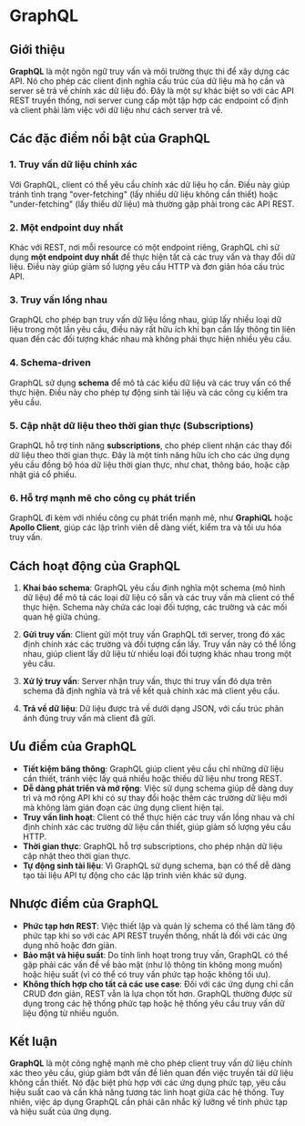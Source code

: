 # GraphQL

## Giới thiệu

**GraphQL** là một ngôn ngữ truy vấn và môi trường thực thi để xây dựng các API. Nó cho phép các client định nghĩa cấu trúc của dữ liệu mà họ cần và server sẽ trả về chính xác dữ liệu đó. Đây là một sự khác biệt so với các API REST truyền thống, nơi server cung cấp một tập hợp các endpoint cố định và client phải làm việc với dữ liệu như cách server trả về.

## Các đặc điểm nổi bật của GraphQL

### 1. **Truy vấn dữ liệu chính xác**
Với GraphQL, client có thể yêu cầu chính xác dữ liệu họ cần. Điều này giúp tránh tình trạng "over-fetching" (lấy nhiều dữ liệu không cần thiết) hoặc "under-fetching" (lấy thiếu dữ liệu) mà thường gặp phải trong các API REST.

### 2. **Một endpoint duy nhất**
Khác với REST, nơi mỗi resource có một endpoint riêng, GraphQL chỉ sử dụng **một endpoint duy nhất** để thực hiện tất cả các truy vấn và thay đổi dữ liệu. Điều này giúp giảm số lượng yêu cầu HTTP và đơn giản hóa cấu trúc API.

### 3. **Truy vấn lồng nhau**
GraphQL cho phép bạn truy vấn dữ liệu lồng nhau, giúp lấy nhiều loại dữ liệu trong một lần yêu cầu, điều này rất hữu ích khi bạn cần lấy thông tin liên quan đến các đối tượng khác nhau mà không phải thực hiện nhiều yêu cầu.

### 4. **Schema-driven**
GraphQL sử dụng **schema** để mô tả các kiểu dữ liệu và các truy vấn có thể thực hiện. Điều này cho phép tự động sinh tài liệu và các công cụ kiểm tra yêu cầu.

### 5. **Cập nhật dữ liệu theo thời gian thực (Subscriptions)**
GraphQL hỗ trợ tính năng **subscriptions**, cho phép client nhận các thay đổi dữ liệu theo thời gian thực. Đây là một tính năng hữu ích cho các ứng dụng yêu cầu đồng bộ hóa dữ liệu thời gian thực, như chat, thông báo, hoặc cập nhật giá cổ phiếu.

### 6. **Hỗ trợ mạnh mẽ cho công cụ phát triển**
GraphQL đi kèm với nhiều công cụ phát triển mạnh mẽ, như **GraphiQL** hoặc **Apollo Client**, giúp các lập trình viên dễ dàng viết, kiểm tra và tối ưu hóa truy vấn.

## Cách hoạt động của GraphQL

1. **Khai báo schema**: GraphQL yêu cầu định nghĩa một schema (mô hình dữ liệu) để mô tả các loại dữ liệu có sẵn và các truy vấn mà client có thể thực hiện. Schema này chứa các loại đối tượng, các trường và các mối quan hệ giữa chúng.

2. **Gửi truy vấn**: Client gửi một truy vấn GraphQL tới server, trong đó xác định chính xác các trường và đối tượng cần lấy. Truy vấn này có thể lồng nhau, giúp client lấy dữ liệu từ nhiều loại đối tượng khác nhau trong một yêu cầu.

3. **Xử lý truy vấn**: Server nhận truy vấn, thực thi truy vấn đó dựa trên schema đã định nghĩa và trả về kết quả chính xác mà client yêu cầu.

4. **Trả về dữ liệu**: Dữ liệu được trả về dưới dạng JSON, với cấu trúc phản ánh đúng truy vấn mà client đã gửi.

## Ưu điểm của GraphQL

- **Tiết kiệm băng thông**: GraphQL giúp client yêu cầu chỉ những dữ liệu cần thiết, tránh việc lấy quá nhiều hoặc thiếu dữ liệu như trong REST.
- **Dễ dàng phát triển và mở rộng**: Việc sử dụng schema giúp dễ dàng duy trì và mở rộng API khi có sự thay đổi hoặc thêm các trường dữ liệu mới mà không làm gián đoạn các ứng dụng client hiện tại.
- **Truy vấn linh hoạt**: Client có thể thực hiện các truy vấn lồng nhau và chỉ định chính xác các trường dữ liệu cần thiết, giúp giảm số lượng yêu cầu HTTP.
- **Thời gian thực**: GraphQL hỗ trợ subscriptions, cho phép nhận dữ liệu cập nhật theo thời gian thực.
- **Tự động sinh tài liệu**: Vì GraphQL sử dụng schema, bạn có thể dễ dàng tạo tài liệu API tự động cho các lập trình viên khác sử dụng.

## Nhược điểm của GraphQL

- **Phức tạp hơn REST**: Việc thiết lập và quản lý schema có thể làm tăng độ phức tạp khi so với các API REST truyền thống, nhất là đối với các ứng dụng nhỏ hoặc đơn giản.
- **Bảo mật và hiệu suất**: Do tính linh hoạt trong truy vấn, GraphQL có thể gặp phải các vấn đề về bảo mật (như lộ thông tin không mong muốn) hoặc hiệu suất (vì có thể có truy vấn phức tạp hoặc không tối ưu).
- **Không thích hợp cho tất cả các use case**: Đối với các ứng dụng chỉ cần CRUD đơn giản, REST vẫn là lựa chọn tốt hơn. GraphQL thường được sử dụng trong các hệ thống phức tạp hoặc hệ thống yêu cầu truy vấn dữ liệu động từ nhiều nguồn.

## Kết luận

**GraphQL** là một công nghệ mạnh mẽ cho phép client truy vấn dữ liệu chính xác theo yêu cầu, giúp giảm bớt vấn đề liên quan đến việc truyền tải dữ liệu không cần thiết. Nó đặc biệt phù hợp với các ứng dụng phức tạp, yêu cầu hiệu suất cao và cần khả năng tương tác linh hoạt giữa các hệ thống. Tuy nhiên, việc áp dụng GraphQL cần phải cân nhắc kỹ lưỡng về tính phức tạp và hiệu suất của ứng dụng.